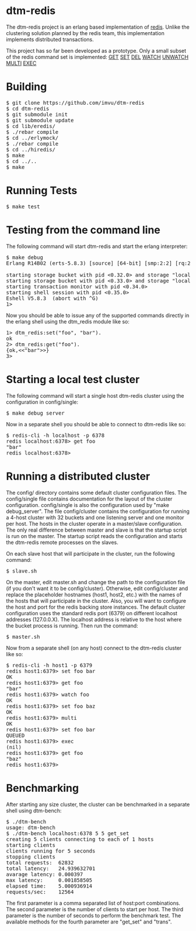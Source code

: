 dtm-redis
=========
The dtm-redis project is an erlang based implementation of [redis](https://github.com/antirez/redis). Unlike the clustering solution planned by the redis team, this implementation implements distributed transactions.

This project has so far been developed as a prototype. Only a small subset of the redis command set is implemented:
[GET](http://redis.io/commands/get)
[SET](http://redis.io/commands/set)
[DEL](http://redis.io/commands/del)
[WATCH](http://redis.io/commands/watch)
[UNWATCH](http://redis.io/commands/unwatch)
[MULTI](http://redis.io/commands/multi)
[EXEC](http://redis.io/commands/exec)

Building
========

<pre>
$ git clone https://github.com/imvu/dtm-redis
$ cd dtm-redis
$ git submodule init
$ git submodule update
$ cd lib/eredis/
$ ./rebar compile
$ cd ../erlymock/
$ ./rebar compile
$ cd ../hiredis/
$ make
$ cd ../..
$ make
</pre>

Running Tests
=============

<pre>
$ make test
</pre>

Testing from the command line
=============================

The following command will start dtm-redis and start the erlang interpreter:

<pre>
$ make debug
Erlang R14B02 (erts-5.8.3) [source] [64-bit] [smp:2:2] [rq:2] [async-threads:0] [kernel-poll:false]

starting storage bucket with pid <0.32.0> and storage "localhost":6379
starting storage bucket with pid <0.33.0> and storage "localhost":6379
starting transaction monitor with pid <0.34.0>
starting shell session with pid <0.35.0>
Eshell V5.8.3  (abort with ^G)
1>
</pre>

Now you should be able to issue any of the supported commands directly in the erlang shell using the dtm_redis module like so:

<pre>
1> dtm_redis:set("foo", "bar").
ok
2> dtm_redis:get("foo").
{ok,<<"bar">>}
3>
</pre>

Starting a local test cluster
=============================

The following command will start a single host dtm-redis cluster using the configuration in config/single:

<pre>
$ make debug_server
</pre>

Now in a separate shell you should be able to connect to dtm-redis like so:

<pre>
$ redis-cli -h localhost -p 6378
redis localhost:6378> get foo
"bar"
redis localhost:6378>
</pre>

Running a distributed cluster
=============================

The config/ directory contains some default cluster configuration files. The config/single file contains documentation for the layout of the cluster configuration. config/single is also the configuration used by "make debug_server". The file config/cluster contains the configuration for running a 4-host cluster with 32 buckets and one listening server and one monitor per host. The hosts in the cluster operate in a master/slave configuration. The only real difference between master and slave is that the startup script is run on the master. The startup script reads the configuration and starts the dtm-redis remote processes on the slaves.

On each slave host that will participate in the cluster, run the following command:

<pre>
$ slave.sh
</pre>

On the master, edit master.sh and change the path to the configuration file (if you don't want it to be config/cluster). Otherwise, edit config/cluster and replace the placeholder hostnames (host1, host2, etc.) with the names of the hosts that will participate in the cluster. Also, you will want to configure the host and port for the redis backing store instances. The default cluster configuration uses the standard redis port (6379) on different localhost addresses (127.0.0.X). The localhost address is relative to the host where the bucket process is running. Then run the command:

<pre>
$ master.sh
</pre>

Now from a separate shell (on any host) connect to the dtm-redis cluster like so:

<pre>
$ redis-cli -h host1 -p 6379
redis host1:6379> set foo bar
OK
redis host1:6379> get foo
"bar"
redis host1:6379> watch foo
OK
redis host1:6379> set foo baz
OK
redis host1:6379> multi
OK
redis host1:6379> set foo bar
QUEUED
redis host1:6379> exec
(nil)
redis host1:6379> get foo
"baz"
redis host1:6379>
</pre>

Benchmarking
============

After starting any size cluster, the cluster can be benchmarked in a separate shell using dtm-bench:

<pre>
$ ./dtm-bench
usage: dtm-bench <host:port[,host:port[,...]]> <clients> <time> <method>
$ ./dtm-bench localhost:6378 5 5 get_set
creating 5 clients connecting to each of 1 hosts
starting clients
clients running for 5 seconds
stopping clients
total requests:  62832
total latency:   24.939632701
avarage latency: 0.000397
max latency:     0.001858505
elapsed time:    5.000936914
requests/sec:    12564
</pre>

The first parameter is a comma separated list of host:port combinations.
The second parameter is the number of clients to start per host.
The third parameter is the number of seconds to perform the benchmark test.
The available methods for the fourth parameter are "get_set" and "trans".


